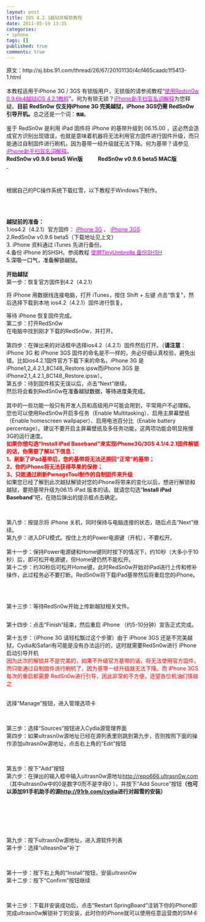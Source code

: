 ```yaml
---
layout: post
title: IOS 4.2.1越狱并解锁教程
date: 2011-05-19 13:35
categories:
- iphone
tags: []
published: true
comments: true
---
```

<p><p style="margin:0;padding:0;">原文：http://sj.bbs.91.com/thread/26/67/20101130/4cf465caadc1f5413-1.html</p>
<p style="margin:0;padding:0;"> </p>
<p style="margin:0;padding:0;">本教程适用于iPhone 3G / 3GS 有锁版用户，无锁版的请参阅教程“<a href="http://sj.bbs.91.com/thread/26/67/20101124/4cecd31e14f86b713-1.html" target="_blank"><span style="color:#cc00ff;margin:0;padding:0;">使用Redsn0w 0.9.6b4越狱iOS 4.2.1教程</span></a>”。何为有锁无锁？<a href="http://iphone.sj.91.com/content/2010-06-02/20100602182958849,1.shtml" target="_blank"><span style="color:#cc00ff;margin:0;padding:0;">iPhone新手扫盲名词解释</span></a>为您释疑。<strong>目前</strong> <strong>RedSn0w 仅支持iPhone 3G 完美越狱，iPhone 3GS仍需 RedSn0w 引导开机。</strong>总之还是一个词：<span style="font-size:x-small;"><strong>慎越</strong></span>。<br /><br />鉴于 RedSn0w 是利用 iPad 固件将 iPhone 的基带升级到 06.15.00 ，这必然会造成官方识别出现错误，也就是意味着机器将无法利用官方固件进行固件升级，而只能通过自制固件进行刷机，因为基带一经升级就无法下降。何为基带？请参见<a href="http://iphone.sj.91.com/content/2010-06-02/20100602182958849,1.shtml" target="_blank"><span style="color:#cc00ff;margin:0;padding:0;">iPhone新手扫盲名词解释</span></a>。</p>
<p style="margin:0;padding:0;"><img style="border:0 initial initial;margin:0;padding:0;" src="http://img5.91huo.cn/ipad.sj/2010/11/25/ipad421yueyu11.jpg" alt="" /></p>
<p style="margin:0;padding:0;"><strong>RedSn0w v0.9.6 beta5 Win版            RedSn0w v0.9.6 beta5 MAC版</strong></p>
<p style="margin:0;padding:0;"><a href="http://www.91rb.com/pc/redsn0w_win_0.9.6b5.zip" target="_blank"><img style="border:0 initial initial;margin:0;padding:0;" src="http://image.91.com/iphone.sj/null/2010/07/26/20100726222152856.jpg" alt="" /> </a> <a href="http://www.91rb.com/pc/redsn0w_mac_0.9.6b5.zip" target="_blank"><img style="border:0 initial initial;margin:0;padding:0;" src="http://image.91.com/iphone.sj/null/2010/07/26/20100726222152856.jpg" alt="" /></a></p>
<p> </p>
<p style="margin:0;padding:0;">根据自己的PC操作系统下载红雪，以下教程于Windows下制作。</p>
<p><br /><br /></p>
<p style="margin:0;padding:0;"><strong>越狱前的准备：</strong></p>
<p style="margin:0;padding:0;">1.ios4.2（4.2.1）官方固件： <a href="http://appldnld.apple.com/iPhone4/061-9853.20101122.Vfgt5/iPhone1,2_4.2.1_8C148_Restore.ipsw" target="_blank"><span style="color:#cc00ff;margin:0;padding:0;">iPhone 3G</span></a> 、 <a href="http://appldnld.apple.com/iPhone4/061-9895.20101122.Cdew2/iPhone2,1_4.2.1_8C148a_Restore.ipsw" target="_blank"><span style="color:#cc00ff;margin:0;padding:0;">iPhone 3GS</span></a></p>
<p style="margin:0;padding:0;">2.RedSn0w v0.9.6 beta5（下载地址见上文）</p>
<p style="margin:0;padding:0;">3. iPhone 资料通过 iTunes 先进行备份。</p>
<p style="margin:0;padding:0;">4.备份 iPhone 的SHSH。参阅教程 <a href="http://iphone.sj.91.com/content/2010-06-28/20100628000014805,1.shtml" target="_blank"><span style="color:#cc00ff;margin:0;padding:0;">使用TinyUmbrella 备份SHSH</span></a><span style="color:#cc00ff;margin:0;padding:0;"> </span></p>
<p style="margin:0;padding:0;"><span style="color:#000000;margin:0;padding:0;">5.深吸一口气，准备解锁越狱。</span></p>
<p style="margin:0;padding:0;"><img style="border:0 initial initial;margin:0;padding:0;" src="http://img1.91huo.cn/iphone.sj/2010/11/28/iphone421jiesuo33.jpg" alt="" /></p>
<p style="margin:0;padding:0;"> </p>
<p style="margin:0;padding:0;"><strong>开始越狱</strong></p>
<p style="margin:0;padding:0;">第一步：恢复官方固件到4.2（4.2.1）</p>
<p style="margin:0;padding:0;"><img style="border:0 initial initial;margin:0;padding:0;" src="http://img3.91huo.cn/iphone.sj/2010/11/28/iphone421jiesuo44.jpg" alt="" /></p>
<p>将 iPhone 用数据线连接电脑，打开 iTunes，按住 Shift + 左键 点击“恢复”，然后选择下载到本地 ios4.2（4.2.1）固件进行恢复。</p>
<p style="margin:0;padding:0;"><img style="border:0 initial initial;margin:0;padding:0;" src="http://img5.91huo.cn/iphone.sj/2010/11/28/iphone421jiesuo55.jpg" alt="" /></p>
<p style="margin:0;padding:0;">等待 iPhone 恢复固件完成。</p>
<p style="margin:0;padding:0;">第二步：打开RedSn0w</p>
<p style="margin:0;padding:0;"><img style="border:0 initial initial;margin:0;padding:0;" src="http://img6.91huo.cn/ipad.sj/2010/11/25/ipad421yueyu66.jpg" alt="" /></p>
<p style="margin:0;padding:0;">在电脑中找到刚才下载的RedSn0w，并打开。</p>
<p style="margin:0;padding:0;"> </p>
<p style="margin:0;padding:0;"><img style="border:0 initial initial;margin:0;padding:0;" src="http://img9.91huo.cn/iphone.sj/2010/11/28/iphone421jiesuo77.jpg" alt="" /></p>
<p style="margin:0;padding:0;">第四步：在弹出来的对话框中选择ios4.2（4.2.1）固件然后打开。（<strong>请注意</strong>：iPhone 3G 和 iPhone 3GS 固件的命名是不一样的，务必仔细认真校验，避免出错。比如ios4.2.1固件官方下载下来的命名，iPhone 3G 是 iPhone1,2_4.2.1_8C148_Restore.ipsw而iPhone 3GS 是iPhone2,1_4.2.1_8C148_Restore.ipsw）。</p>
<p style="margin:0;padding:0;"><img style="border:0 initial initial;margin:0;padding:0;" src="http://img2.91huo.cn/iphone.sj/2010/11/28/iphone421jiesuo88.jpg" alt="" /></p>
<p style="margin:0;padding:0;">第五步：待到固件核实无误以后，点击“Next”继续。</p>
<p style="margin:0;padding:0;"><img style="border:0 initial initial;margin:0;padding:0;" src="http://img4.91huo.cn/iphone.sj/2010/11/28/iphone421jiesuo99.jpg" alt="" /></p>
<p style="margin:0;padding:0;">然后将会看到RedSn0w<span style="color:#000000;margin:0;padding:0;">在准备越狱数据，等待进度条完成。</span></p>
<p style="margin:0;padding:0;"><span style="color:#000000;margin:0;padding:0;"><img style="border:0 initial initial;margin:0;padding:0;" src="http://img3.91huo.cn/iphone.sj/2010/11/28/iphone421jiesuo1010.jpg" alt="" /></span></p>
<p style="margin:0;padding:0;"> </p>
<p style="margin:0;padding:0;"><img style="border:0 initial initial;margin:0;padding:0;" src="http://img5.91huo.cn/iphone.sj/2010/11/28/iphone421jiesuo1111.jpg" alt="" /></p>
<p style="margin:0;padding:0;">其中的一些功能一般只有开发人员和高级用户可能会用到，平常用户不必理睬。</p>
<p style="margin:0;padding:0;">您也可以使用RedSn0w开启多任务（Enable Multitasking）、启用主屏幕壁纸（Enable homescreen wallpaper）、启用电池百分比（Enable battery percentage）。建议不要开启主屏幕壁纸及多任务功能，这两项功能会明显拖慢3G的运行速度。</p>
<p style="margin:0;padding:0;"><strong><span style="color:#ff0000;margin:0;padding:0;">如果你想勾选“Install iPad Baseband”来实现iPhone3G/3GS 4.1/4.2.1固件解锁的话，你需要了解以下信息：<br /></span></strong><strong><span style="color:#ff0000;margin:0;padding:0;">1、刷新了iPad基带后，您的基带将无法还原回“正常”的基带；<br />2、你的iPhone将无法获得苹果的保修；<br />3、只能通过刷新PwnageTool制作的自制固件来升级</span></strong></p>
<p style="margin:0;padding:0;">如果您已经了解到此次越狱解锁对您的iPhone将带来的变化以后，想进行解锁和越狱，要把基带升级为06.15 iPad 版本的话。就请您勾选“<strong>Install iPad Baseband</strong>”吧，在随后弹出的提示框点击确定。</p>
<p style="margin:0;padding:0;"><img style="border:0 initial initial;margin:0;padding:0;" src="http://img9.91huo.cn/iphone.sj/2010/11/29/iphone421jiesuo1133.jpg" alt="" /></p>
<p> </p>
<p style="margin:0;padding:0;"><img style="border:0 initial initial;margin:0;padding:0;" src="http://img2.91huo.cn/iphone.sj/2010/11/29/iphone421jiesuo1144.jpg" alt="" /></p>
<p style="margin:0;padding:0;">第八步：按提示将 iPhone 关机，同时保持与电脑连接的状态，随后点击“Next”继续。</p>
<p style="margin:0;padding:0;"><img style="border:0 initial initial;margin:0;padding:0;" src="http://img4.91huo.cn/iphone.sj/2010/11/29/iphone421jiesuo1155.jpg" alt="" /></p>
<p style="margin:0;padding:0;">第九步：进入DFU模式。按住上方的Power电源键（开机），不要松开。</p>
<p style="margin:0;padding:0;"><img style="border:0 initial initial;margin:0;padding:0;" src="http://img6.91huo.cn/iphone.sj/2010/11/29/iphone421jiesuo1166.jpg" alt="" /></p>
<p style="margin:0;padding:0;"> </p>
<p style="margin:0;padding:0;"><img style="border:0 initial initial;margin:0;padding:0;" src="http://img8.91huo.cn/iphone.sj/2010/11/29/iphone421jiesuo1177.jpg" alt="" /></p>
<p style="margin:0;padding:0;">第十一步：保持Power电源键和Home键同时按下的情况下，约10秒（大多小于10秒）后，即可松开电源键，但Home键仍然不能松开。</p>
<p style="margin:0;padding:0;"><img style="border:0 initial initial;margin:0;padding:0;" src="http://img1.91huo.cn/iphone.sj/2010/11/29/iphone421jiesuo1188.jpg" alt="" /></p>
<p style="margin:0;padding:0;">第十二步：约30秒后可松开Home键，此时RedSn0w开始对iPad进行上传和修补操作，此过程务必不要打断。RedSn0w将下载iPad基带然后将重启您的iPhone。</p>
<p style="margin:0;padding:0;"><img style="border:0 initial initial;margin:0;padding:0;" src="http://img3.91huo.cn/iphone.sj/2010/11/29/iphone421jiesuo1199.jpg" alt="" /> <img style="border:0 initial initial;margin:0;padding:0;" src="http://img5.91huo.cn/iphone.sj/2010/11/29/iphone421jiesuo2020.jpg" alt="" /></p>
<p> </p>
<p>第十三步：等待RedSn0w开始上传新越狱相关文件。</p>
<p style="margin:0;padding:0;"><img style="border:0 initial initial;margin:0;padding:0;" src="http://img7.91huo.cn/iphone.sj/2010/11/29/iphone421jiesuo2211.jpg" alt="" /></p>
<p>第十四步：点击“Finish”结束，然后重启 iPhone （约5-10分钟）宣告正式完成。</p>
<p style="margin:0;padding:0;"><img style="border:0 initial initial;margin:0;padding:0;" src="http://img9.91huo.cn/iphone.sj/2010/11/29/iphone421jiesuo2222.jpg" alt="" /></p>
<p style="margin:0;padding:0;">第十五步：（iPhone 3G 请轻松飘过这个步骤）由于 iPhone 3GS 还是不完美越狱，Cydia和Safari有可能是没有办法运行的，这时就需要RedSn0w进行 iPhone 启动引导开机</p>
<p style="margin:0;padding:0;"><img style="border:0 initial initial;margin:0;padding:0;" src="http://img2.91huo.cn/iphone.sj/2010/11/29/iphone421jiesuo2233.jpg" alt="" /></p>
<p style="margin:0;padding:0;"><span style="color:#ff0000;margin:0;padding:0;">因为此次的解锁并不是完美的，如果不升级官方基带的话，将无法使用官方固件，而只能通过自制固件进行刷机了，因为基带一经升级就无法下降。而 iPhone 3GS 每次的重启都需要 RedSn0w进行引导，因此非常的不方便，还望各位机油们慎越之</span></p>
<p style="margin:0;padding:0;"><span style="color:#ff0000;margin:0;padding:0;"><br /></span></p>
<p>选择“Manage”按钮，进入管理选项卡</p>
<p style="margin:0;padding:0;"><img style="border:0 initial initial;margin:0;padding:0;" src="http://image.91.com/iphone.sj/2010/06/25/ip_jc_ultrasn0w_4.0_01_0625.jpg" alt="" /> <img style="border:0 initial initial;margin:0;padding:0;" src="http://image.91.com/iphone.sj/2010/06/25/ip_jc_ultrasn0w_4.0_02_0625.jpg" alt="" /></p>
<p>第三步：选择“Sources”按钮进入Cydia源管理界面<br />第四步：如果ultrasn0w源地址已经在源列表里则跳到第九步，否则按照下面的操作添加ultrasn0w源地址，点击右上角的“Edit”按钮</p>
<p style="margin:0;padding:0;"><img style="border:0 initial initial;margin:0;padding:0;" src="http://image.91.com/iphone.sj/2010/06/25/ip_jc_ultrasn0w_4.0_03_0625.jpg" alt="" /> <img style="border:0 initial initial;margin:0;padding:0;" src="http://image.91.com/iphone.sj/2010/06/25/ip_jc_ultrasn0w_4.0_04_0625.jpg" alt="" /></p>
<p>第五步：按下“Add”按钮<br />第六步：在弹出的输入框中输入ultrasn0w源地址<a href="http://repo666.ultrasn0w.com/" target="_blank">http://repo666.ultrasn0w.com</a>（其中ultrasn0w中的0是数字0而不是字母0 ），并按下“Add Source”按钮<strong>（也可以添加91手机助手的源</strong><a href="http://91rb.com/cydia" target="_blank"><strong>http://91rb.com/cydia</strong></a><strong>进行对超雪的安装）</strong></p>
<p style="margin:0;padding:0;"><img style="border:0 initial initial;margin:0;padding:0;" src="http://image.91.com/iphone.sj/2010/06/25/ip_jc_ultrasn0w_4.0_05_0625.jpg" alt="" /> <img style="border:0 initial initial;margin:0;padding:0;" src="http://image.91.com/iphone.sj/2010/06/25/ip_jc_ultrasn0w_4.0_06_0625.jpg" alt="" /></p>
<p> </p>
<p style="margin:0;padding:0;"><img style="border:0 initial initial;margin:0;padding:0;" src="http://image.91.com/iphone.sj/2010/06/25/ip_jc_ultrasn0w_4.0_07_0625.jpg" alt="" /> <img style="border:0 initial initial;margin:0;padding:0;" src="http://image.91.com/iphone.sj/2010/06/25/ip_jc_ultrasn0w_4.0_08_0625.jpg" alt="" /></p>
<p>第九步：按下ultrasn0w源地址，进入源软件列表<br />第十步：选择“ulteasn0w”补丁</p>
<p style="margin:0;padding:0;"><img style="border:0 initial initial;margin:0;padding:0;" src="http://image.91.com/iphone.sj/2010/06/25/ip_jc_ultrasn0w_4.0_09_0625.jpg" alt="" /> <img style="border:0 initial initial;margin:0;padding:0;" src="http://image.91.com/iphone.sj/2010/08/04/ip_jc_ultrasn0w_iphone4_01_0804.jpg" alt="" /></p>
<p>第十一步：按下右上角的“Install”按钮，安装ultrasn0w<br />第十二步：按下“Confirm”按钮继续</p>
<p style="margin:0;padding:0;"><img style="border:0 initial initial;margin:0;padding:0;" src="http://image.91.com/iphone.sj/2010/08/04/ip_jc_ultrasn0w_iphone4_02_0804.jpg" alt="" /> <img style="border:0 initial initial;margin:0;padding:0;" src="http://image.91.com/iphone.sj/2010/08/04/ip_jc_ultrasn0w_iphone4_03_0804.jpg" alt="" /></p>
<p>第十三步：下载并安装成功后，点击“Restart SpringBoard”注销下你的iPhone即完成ultrasn0w解锁补丁的安装，此时你的iPhone就可以使用任意运营商的SIM卡</p>
<p style="margin:0;padding:0;"><img style="border:0 initial initial;margin:0;padding:0;" src="http://image.91.com/iphone.sj/2010/08/04/ip_jc_ultrasn0w_iphone4_04_0804.jpg" alt="" /></p></p>
